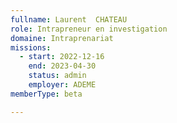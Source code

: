 ```yaml
---
fullname: Laurent  CHATEAU
role: Intrapreneur en investigation
domaine: Intraprenariat
missions:
  - start: 2022-12-16
    end: 2023-04-30
    status: admin
    employer: ADEME
memberType: beta

---
```



